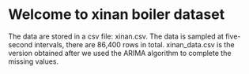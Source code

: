 Welcome to xinan boiler dataset
=======================================
The data are stored in a csv file: xinan.csv. 
The data is sampled at five-second intervals, there are 86,400 rows in total. xinan_data.csv is the version obtained after we used the ARIMA algorithm to complete
the missing values.
